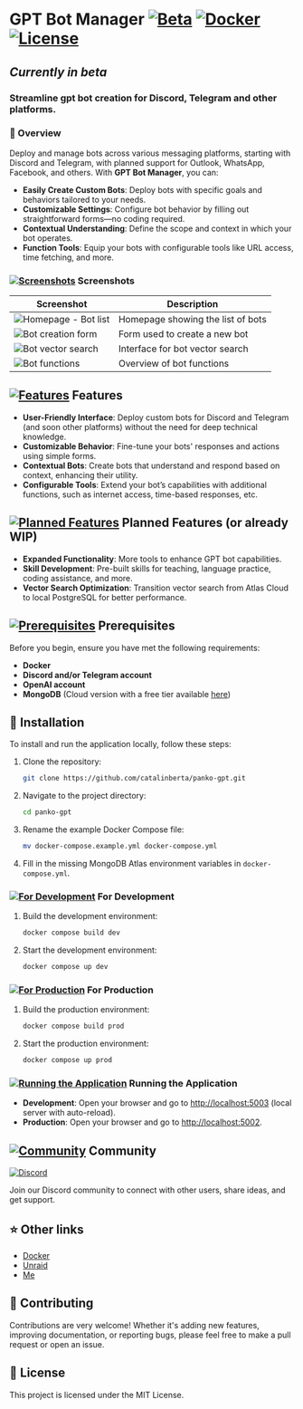 # GPT Bot Manager [![Beta](https://img.shields.io/badge/status-beta-yellow)](https://github.com/UsmangrowXAi/panko-gpt/blob/master/README.md#community-) [![Docker](https://img.shields.io/badge/Docker-Ready-blue)](https://github.com/UsmangrowXAi/panko-gpt/blob/master/README.md#community-) [![License](https://img.shields.io/badge/license-MIT-green)](https://github.com/UsmangrowXAi/panko-gpt/blob/master/README.md#community-)

## _*Currently in beta*_

### Streamline gpt bot creation for Discord, Telegram and other platforms.

### 🚀 Overview
Deploy and manage bots across various messaging platforms, starting with Discord and Telegram, with planned support for Outlook, WhatsApp, Facebook, and others. With **GPT Bot Manager**, you can:

- **Easily Create Custom Bots**: Deploy bots with specific goals and behaviors tailored to your needs.
- **Customizable Settings**: Configure bot behavior by filling out straightforward forms—no coding required.
- **Contextual Understanding**: Define the scope and context in which your bot operates.
- **Function Tools**: Equip your bots with configurable tools like URL access, time fetching, and more.

### [![Screenshots](https://img.shields.io/badge/Screenshots-E74C3C?logo=image&logoColor=white)](https://github.com/UsmangrowXAi/panko-gpt/blob/master/README.md#community-) Screenshots

| Screenshot | Description |
|------------|-------------|
| ![Homepage - Bot list](https://catalinberta.com/files/panko/panko-gpt/screenshots/01-homepage.png) | Homepage showing the list of bots |
| ![Bot creation form](https://catalinberta.com/files/panko/panko-gpt/screenshots/02-create-form.png) | Form used to create a new bot |
| ![Bot vector search](https://catalinberta.com/files/panko/panko-gpt/screenshots/03-create-vector-search.png) | Interface for bot vector search |
| ![Bot functions](https://catalinberta.com/files/panko/panko-gpt/screenshots/05-functions.png) | Overview of bot functions |

## [![Features](https://img.shields.io/badge/Features-8E44AD?logo=features&logoColor=white)](https://github.com/UsmangrowXAi/panko-gpt/blob/master/README.md#community-) Features
- **User-Friendly Interface**: Deploy custom bots for Discord and Telegram (and soon other platforms) without the need for deep technical knowledge.
- **Customizable Behavior**: Fine-tune your bots' responses and actions using simple forms.
- **Contextual Bots**: Create bots that understand and respond based on context, enhancing their utility.
- **Configurable Tools**: Extend your bot’s capabilities with additional functions, such as internet access, time-based responses, etc.

## [![Planned Features](https://img.shields.io/badge/Planned%20Features-F39C12?logo=rocket&logoColor=white)](https://github.com/UsmangrowXAi/panko-gpt/blob/master/README.md#community-) Planned Features (or already WIP)

- **Expanded Functionality**: More tools to enhance GPT bot capabilities.
- **Skill Development**: Pre-built skills for teaching, language practice, coding assistance, and more.
- **Vector Search Optimization**: Transition vector search from Atlas Cloud to local PostgreSQL for better performance.
  
## [![Prerequisites](https://img.shields.io/badge/Prerequisites-0D6EFD?logo=docker&logoColor=white)](https://github.com/UsmangrowXAi/panko-gpt/blob/master/README.md#community-) Prerequisites

Before you begin, ensure you have met the following requirements:

- **Docker**
- **Discord and/or Telegram account**
- **OpenAI account**
- **MongoDB** (Cloud version with a free tier available [here](https://www.mongodb.com/cloud/atlas/register))

## 📝 Installation

To install and run the application locally, follow these steps:

1. Clone the repository:
   ```bash
   git clone https://github.com/catalinberta/panko-gpt.git
   ```

2. Navigate to the project directory:
   ```bash
   cd panko-gpt
   ```

3. Rename the example Docker Compose file:
   ```bash
   mv docker-compose.example.yml docker-compose.yml
   ```

4. Fill in the missing MongoDB Atlas environment variables in `docker-compose.yml`.

### [![For Development](https://img.shields.io/badge/For%20Development-FF5733?logo=visual-studio-code&logoColor=white)](https://github.com/UsmangrowXAi/panko-gpt/blob/master/README.md#community-) For Development

1. Build the development environment:
   ```bash
   docker compose build dev
   ```

2. Start the development environment:
   ```bash
   docker compose up dev
   ```

### [![For Production](https://img.shields.io/badge/For%20Production-28A745?logo=heroku&logoColor=white)](https://github.com/UsmangrowXAi/panko-gpt/blob/master/README.md#community-) For Production

1. Build the production environment:
   ```bash
   docker compose build prod
   ```

2. Start the production environment:
   ```bash
   docker compose up prod
   ```

### [![Running the Application](https://img.shields.io/badge/Running%20the%20Application-3498DB?logo=server&logoColor=white)](https://github.com/UsmangrowXAi/panko-gpt/blob/master/README.md#community-) Running the Application

- **Development**: Open your browser and go to [http://localhost:5003](http://localhost:5003) (local server with auto-reload).
- **Production**: Open your browser and go to [http://localhost:5002](http://localhost:5002).

## [![Community](https://img.shields.io/badge/Community-7289DA?logo=discord&logoColor=white)](https://github.com/UsmangrowXAi/panko-gpt/blob/master/README.md#community-) Community

[![Discord](https://img.shields.io/badge/Discord-Join%20Us-7289DA?logo=discord&logoColor=white)](https://eq6w.short.gy/discord-invite-github)

Join our Discord community to connect with other users, share ideas, and get support.

## ⭐️ Other links
- [Docker](https://hub.docker.com/repository/docker/catalinbertadev/panko-gpt)
- [Unraid](https://unraid.net/community/apps?q=panko-gpt)
- [Me](https://catalinberta.com)

## 🤝 Contributing
Contributions are very welcome! Whether it's adding new features, improving documentation, or reporting bugs, please feel free to make a pull request or open an issue.

## 📃 License
This project is licensed under the MIT License.
